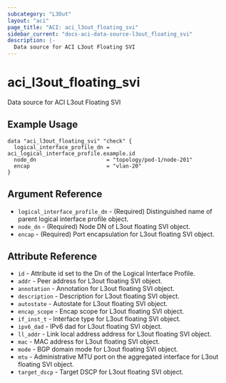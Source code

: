 ```yaml
---
subcategory: "L3Out"
layout: "aci"
page_title: "ACI: aci_l3out_floating_svi"
sidebar_current: "docs-aci-data-source-l3out_floating_svi"
description: |-
  Data source for ACI L3out Floating SVI
---
```


# aci_l3out_floating_svi

Data source for ACI L3out Floating SVI

## Example Usage

```hcl
data "aci_l3out_floating_svi" "check" {
  logical_interface_profile_dn = aci_logical_interface_profile.example.id
  node_dn                      = "topology/pod-1/node-201"
  encap                        = "vlan-20"
}
```

## Argument Reference

- `logical_interface_profile_dn` - (Required) Distinguished name of parent logical interface profile object.
- `node_dn` - (Required) Node DN of L3out floating SVI object.
- `encap` - (Required) Port encapsulation for L3out floating SVI object.

## Attribute Reference

- `id` - Attribute id set to the Dn of the Logical Interface Profile.
- `addr` - Peer address for L3out floating SVI object.
- `annotation` - Annotation for L3out floating SVI object.
- `description` - Description for L3out floating SVI object.
- `autostate` - Autostate for L3out floating SVI object.
- `encap_scope` - Encap scope for L3out floating SVI object.
- `if_inst_t` - Interface type for L3out floating SVI object.
- `ipv6_dad` - IPv6 dad for L3out floating SVI object.
- `ll_addr` - Link local address address for L3out floating SVI object.
- `mac` - MAC address for L3out floating SVI object.
- `mode` - BGP domain mode for L3out floating SVI object.
- `mtu` - Administrative MTU port on the aggregated interface for L3out floating SVI object.
- `target_dscp` - Target DSCP for L3out floating SVI object.
